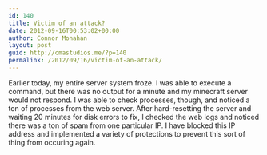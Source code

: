 ```yaml
---
id: 140
title: Victim of an attack?
date: 2012-09-16T00:53:02+00:00
author: Connor Monahan
layout: post
guid: http://cmastudios.me/?p=140
permalink: /2012/09/16/victim-of-an-attack/
---
```

Earlier today, my entire server system froze. I was able to execute a command, but there was no output for a minute and my minecraft server would not respond. I was able to check processes, though, and noticed a ton of processes from the web server. After hard-resetting the server and waiting 20 minutes for disk errors to fix, I checked the web logs and noticed there was a ton of spam from one particular IP. I have blocked this IP address and implemented a variety of protections to prevent this sort of thing from occuring again.
